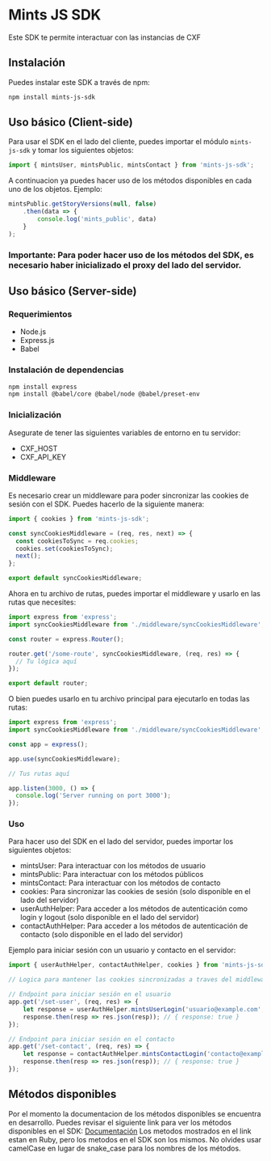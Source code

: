 # Mints JS SDK

Este SDK te permite interactuar con las instancias de CXF

## Instalación

Puedes instalar este SDK a través de npm:
```bash
npm install mints-js-sdk
```

## Uso básico (Client-side)

Para usar el SDK en el lado del cliente, puedes importar el módulo `mints-js-sdk` y tomar los siguientes objetos:

```javascript
import { mintsUser, mintsPublic, mintsContact } from 'mints-js-sdk';
```

A continuacion ya puedes hacer uso de los métodos disponibles en cada uno de los objetos.
Ejemplo:

```javascript
mintsPublic.getStoryVersions(null, false)
    .then(data => {
        console.log('mints_public', data)
    }
);
```

### Importante: Para poder hacer uso de los métodos del SDK, es necesario haber inicializado el proxy del lado del servidor.

## Uso básico (Server-side)

### Requerimientos
- Node.js
- Express.js
- Babel

### Instalación de dependencias
```bash
npm install express
npm install @babel/core @babel/node @babel/preset-env
```

### Inicialización
Asegurate de tener las siguientes variables de entorno en tu servidor:
- CXF_HOST
- CXF_API_KEY

### Middleware
Es necesario crear un middleware para poder sincronizar las cookies de sesión con el SDK. Puedes hacerlo de la siguiente manera:

```javascript
import { cookies } from 'mints-js-sdk';

const syncCookiesMiddleware = (req, res, next) => {
  const cookiesToSync = req.cookies;
  cookies.set(cookiesToSync);
  next();
};

export default syncCookiesMiddleware;
```

Ahora en tu archivo de rutas, puedes importar el middleware y usarlo en las rutas que necesites:

```javascript
import express from 'express';
import syncCookiesMiddleware from './middleware/syncCookiesMiddleware';

const router = express.Router();

router.get('/some-route', syncCookiesMiddleware, (req, res) => {
  // Tu lógica aquí
});

export default router;
```

O bien puedes usarlo en tu archivo principal para ejecutarlo en todas las rutas:

```javascript
import express from 'express';
import syncCookiesMiddleware from './middleware/syncCookiesMiddleware';

const app = express();

app.use(syncCookiesMiddleware);

// Tus rutas aquí

app.listen(3000, () => {
  console.log('Server running on port 3000');
});
```

### Uso
Para hacer uso del SDK en el lado del servidor, puedes importar los siguientes objetos:
- mintsUser: Para interactuar con los métodos de usuario
- mintsPublic: Para interactuar con los métodos públicos
- mintsContact: Para interactuar con los métodos de contacto
- cookies: Para sincronizar las cookies de sesión (solo disponible en el lado del servidor)
- userAuthHelper: Para acceder a los métodos de autenticación como login y logout (solo disponible en el lado del servidor)
- contactAuthHelper: Para acceder a los métodos de autenticación de contacto (solo disponible en el lado del servidor)

Ejemplo para iniciar sesión con un usuario y contacto en el servidor:

```javascript
import { userAuthHelper, contactAuthHelper, cookies } from 'mints-js-sdk';

// Logica para mantener las cookies sincronizadas a traves del middleware

// Endpoint para iniciar sesión en el usuario
app.get('/set-user', (req, res) => {
    let response = userAuthHelper.mintsUserLogin('usuario@example.com', 'password', res);
    response.then(resp => res.json(resp)); // { response: true }
});

// Endpoint para iniciar sesión en el contacto
app.get('/set-contact', (req, res) => {
    let response = contactAuthHelper.mintsContactLogin('contacto@examploe.com', 'password', res);
    response.then(resp => res.json(resp)); // { response: true }
});
```

## Métodos disponibles
Por el momento la documentacion de los métodos disponibles se encuentra en desarrollo.
Puedes revisar el siguiente link para ver los métodos disponibles en el SDK: [Documentación](https://www.rubydoc.info/gems/mints/0.0.33/)
Los metodos mostrados en el link estan en Ruby, pero los metodos en el SDK son los mismos.
No olvides usar camelCase en lugar de snake_case para los nombres de los métodos.
